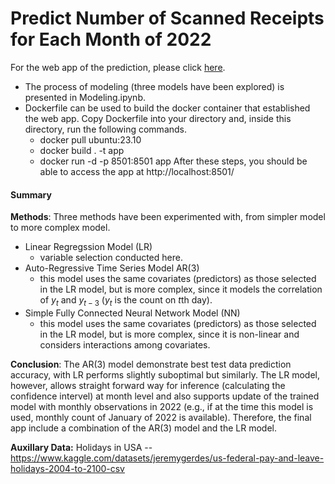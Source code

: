 # Predict Number of Scanned Receipts for Each Month of 2022

For the web app of the prediction, please click [here](https://yuxianshi-predict-total-scan-monthly-prediction-wmwam9.streamlit.app/).

* The process of modeling (three models have been explored) is presented in Modeling.ipynb.
* Dockerfile can be used to build the docker container that established the web app. Copy Dockerfile into your directory and, inside this directory, run the following commands.
  - docker pull ubuntu:23.10
  - docker build . -t app
  - docker run -d -p 8501:8501 app
  After these steps, you should be able to access the app at http://localhost:8501/ 

#### Summary

**Methods**: Three methods have been experimented with, from simpler model to more complex model.
* Linear Regregssion Model (LR) 
    - variable selection conducted here.
* Auto-Regressive Time Series Model AR(3)
    - this model uses the same covariates (predictors) as those selected in the LR model, but is more complex, since it models the correlation of $y_t$ and $y_{t-3}$ ($y_t$ is the count on $t$th day).
* Simple Fully Connected Neural Network Model (NN)
    - this model uses the same covariates (predictors) as those selected in the LR model, but is more complex, since it is non-linear and considers interactions among covariates.
    
**Conclusion**: The AR(3) model demonstrate best test data prediction accuracy, with LR performs slightly suboptimal but similarly. The LR model, however, allows straight forward way for inference (calculating the confidence intervel) at month level and also supports update of the trained model with monthly observations in 2022 (e.g., if at the time this model is used, monthly count of January of 2022 is available). Therefore, the final app include a combination of the AR(3) model and the LR model.   

**Auxillary Data:**
Holidays in USA -- https://www.kaggle.com/datasets/jeremygerdes/us-federal-pay-and-leave-holidays-2004-to-2100-csv
